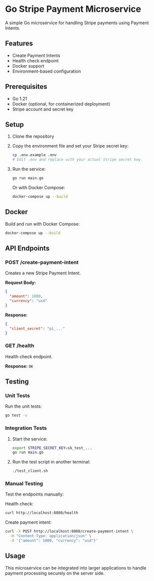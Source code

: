 # Go Stripe Payment Microservice

A simple Go microservice for handling Stripe payments using Payment Intents.

## Features

- Create Payment Intents
- Health check endpoint
- Docker support
- Environment-based configuration

## Prerequisites

- Go 1.21
- Docker (optional, for containerized deployment)
- Stripe account and secret key

## Setup

1. Clone the repository
2. Copy the environment file and set your Stripe secret key:
   ```bash
   cp .env.example .env
   # Edit .env and replace with your actual Stripe secret key
   ```
3. Run the service:
   ```bash
   go run main.go
   ```

   Or with Docker Compose:
   ```bash
   docker-compose up --build
   ```

## Docker

Build and run with Docker Compose:

```bash
docker-compose up --build
```

## API Endpoints

### POST /create-payment-intent

Creates a new Stripe Payment Intent.

**Request Body:**
```json
{
  "amount": 1000,
  "currency": "usd"
}
```

**Response:**
```json
{
  "client_secret": "pi_..."
}
```

### GET /health

Health check endpoint.

**Response:** `OK`

## Testing

### Unit Tests
Run the unit tests:
```bash
go test -v
```

### Integration Tests
1. Start the service:
   ```bash
   export STRIPE_SECRET_KEY=sk_test_...
   go run main.go
   ```

2. Run the test script in another terminal:
   ```bash
   ./test_client.sh
   ```

### Manual Testing
Test the endpoints manually:

Health check:
```bash
curl http://localhost:8080/health
```

Create payment intent:
```bash
curl -X POST http://localhost:8080/create-payment-intent \
  -H "Content-Type: application/json" \
  -d '{"amount": 1000, "currency": "usd"}'
```

## Usage

This microservice can be integrated into larger applications to handle payment processing securely on the server side.
